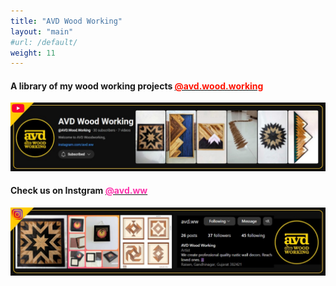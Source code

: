 ```yaml
---
title: "AVD Wood Working"
layout: "main"
#url: /default/
weight: 11
---
```


#### A library of my wood working projects <a href="https://www.youtube.com/@AVD.Wood.Working"><font color="#ff1100">@avd.wood.working</font> </a>
[![@AVD.Wood.Working](Youtube.jpg)](https://www.youtube.com/@AVD.Wood.Working)

#### Check us on Instgram <a href="https://www.instagram.com/avd.ww"><font color="#fe33ad">@avd.ww</font> </a>
[![Instagram](IG.jpg)](https://www.instagram.com/avd.ww)
